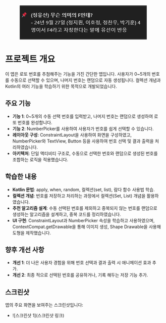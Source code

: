 <p align="center">
  <img src="../images/project_title_02.png" alt="타이틀 배너">
</p>


# 프로젝트 개요
이 앱은 로또 번호를 추첨해주는 기능을 가진 간단한 앱입니다. 사용자가 0~5개의 번호를 수동으로 선택할 수 있으며, 나머지 번호는 랜덤으로 자동 생성됩니다. 
컬렉션 개념과 Kotlin의 여러 기능을 학습하기 위한 목적으로 개발되었습니다.

## 주요 기능
- **기능 1**: 0~5개의 수동 선택 번호를 입력받고, 나머지 번호는 랜덤으로 생성하여 로또 번호를 완성합니다.
- **기능 2**: NumberPicker를 사용하여 사용자가 번호를 쉽게 선택할 수 있습니다.
- **레이아웃 구성**: ConstraintLayout을 사용하여 화면을 구성하였고, NumberPicker와 TextView, Button 등을 사용하여 번호 선택 및 결과 출력을 처리하였습니다.
- **아키텍처**: 단일 액티비티 구조로, 수동으로 선택한 번호와 랜덤으로 생성된 번호를 조합하는 로직을 적용했습니다.

## 학습한 내용
- **Kotlin 문법**: apply, when, random, 컬렉션(set, list), 람다 함수 사용법 학습.
- **컬렉션 개념**: 번호를 저장하고 처리하는 과정에서 컬렉션(Set, List) 개념을 활용하였습니다.
- **추천 알고리즘 설계**: 수동 선택된 번호를 제외하고 중복되지 않는 번호를 랜덤으로 생성하는 알고리즘을 설계하고, 중복 코드를 정리하였습니다.
- **UI 구현**: ConstraintLayout과 NumberPicker 속성을 학습하고 사용하였으며, ContextCompat.getDrawable을 통해 이미지 생성, Shape Drawable을 사용해 도형을 제작했습니다.

## 향후 개선 사항
- **개선 1**: 더 나은 사용자 경험을 위해 번호 선택과 결과 출력 시 애니메이션 효과 추가.
- **개선 2**: 최종 적으로 선택된 번호를 공유하거나, 기록 해두는 저장 기능 추가.


## 스크린샷
앱의 주요 화면을 보여주는 스크린샷입니다:
- ![스크린샷 1](스크린샷 링크)
